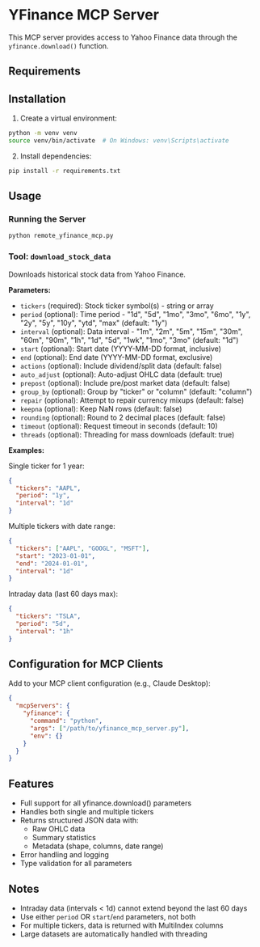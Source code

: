 # YFinance MCP Server

This MCP server provides access to Yahoo Finance data through the `yfinance.download()` function.

## Requirements

## Installation

1. Create a virtual environment:
```bash
python -m venv venv
source venv/bin/activate  # On Windows: venv\Scripts\activate
```

2. Install dependencies:
```bash
pip install -r requirements.txt
```

## Usage

### Running the Server

```bash
python remote_yfinance_mcp.py
```

### Tool: `download_stock_data`

Downloads historical stock data from Yahoo Finance.

**Parameters:**
- `tickers` (required): Stock ticker symbol(s) - string or array
- `period` (optional): Time period - "1d", "5d", "1mo", "3mo", "6mo", "1y", "2y", "5y", "10y", "ytd", "max" (default: "1y")
- `interval` (optional): Data interval - "1m", "2m", "5m", "15m", "30m", "60m", "90m", "1h", "1d", "5d", "1wk", "1mo", "3mo" (default: "1d")
- `start` (optional): Start date (YYYY-MM-DD format, inclusive)
- `end` (optional): End date (YYYY-MM-DD format, exclusive)
- `actions` (optional): Include dividend/split data (default: false)
- `auto_adjust` (optional): Auto-adjust OHLC data (default: true)
- `prepost` (optional): Include pre/post market data (default: false)
- `group_by` (optional): Group by "ticker" or "column" (default: "column")
- `repair` (optional): Attempt to repair currency mixups (default: false)
- `keepna` (optional): Keep NaN rows (default: false)
- `rounding` (optional): Round to 2 decimal places (default: false)
- `timeout` (optional): Request timeout in seconds (default: 10)
- `threads` (optional): Threading for mass downloads (default: true)

**Examples:**

Single ticker for 1 year:
```json
{
  "tickers": "AAPL",
  "period": "1y",
  "interval": "1d"
}
```

Multiple tickers with date range:
```json
{
  "tickers": ["AAPL", "GOOGL", "MSFT"],
  "start": "2023-01-01",
  "end": "2024-01-01",
  "interval": "1d"
}
```

Intraday data (last 60 days max):
```json
{
  "tickers": "TSLA",
  "period": "5d",
  "interval": "1h"
}
```

## Configuration for MCP Clients

Add to your MCP client configuration (e.g., Claude Desktop):

```json
{
  "mcpServers": {
    "yfinance": {
      "command": "python",
      "args": ["/path/to/yfinance_mcp_server.py"],
      "env": {}
    }
  }
}
```

## Features

- Full support for all yfinance.download() parameters
- Handles both single and multiple tickers
- Returns structured JSON data with:
  - Raw OHLC data
  - Summary statistics
  - Metadata (shape, columns, date range)
- Error handling and logging
- Type validation for all parameters

## Notes

- Intraday data (intervals < 1d) cannot extend beyond the last 60 days
- Use either `period` OR `start`/`end` parameters, not both
- For multiple tickers, data is returned with MultiIndex columns
- Large datasets are automatically handled with threading

